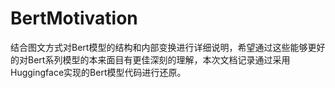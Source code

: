 # BertMotivation
结合图文方式对Bert模型的结构和内部变换进行详细说明，希望通过这些能够更好的对Bert系列模型的本来面目有更佳深刻的理解，本次文档记录通过采用Huggingface实现的Bert模型代码进行还原。
